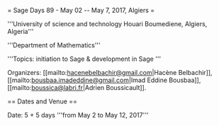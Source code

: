 = Sage Days 89 - May 02 -- May 7, 2017, Algiers =



'''University of science and technology Houari Boumediene, Algiers, Algeria'''

'''Department of Mathematics'''

'''Topics: initiation to Sage & development in Sage '''

Organizers: [[mailto:hacenebelbachir@gmail.com|Hacène Belbachir]], [[mailto:bousbaa.imadeddine@gmail.com|Imad Eddine Bousbaa]],
[[mailto:boussica@labri.fr|Adrien Boussicault]]. 

== Dates and Venue ==

Date: 5 + 5 days '''from May 2 to May 12, 2017'''
